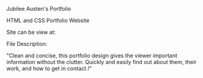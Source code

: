 Jubilee Austen's Portfolio

HTML and CSS Portfolio Website

Site can be view at: 

File Description: 

"Clean and concise, this portfolio design gives the viewer important information without the clutter. Quickly and easily find out about them, their work, and how to get in contact.!"

